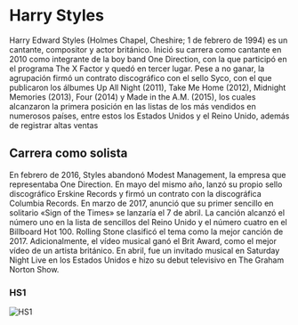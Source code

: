 # Harry Styles
Harry Edward Styles (Holmes Chapel, Cheshire; 1 de febrero de 1994) es un cantante, compositor y actor británico. 
Inició su carrera como cantante en 2010 como integrante de la boy band One Direction, con la que participó en el programa The X Factor y quedó en tercer lugar. 
Pese a no ganar, la agrupación firmó un contrato discográfico con el sello Syco, con el que publicaron los álbumes Up All Night (2011), Take Me Home (2012), Midnight Memories (2013), Four (2014) y Made in the A.M. (2015), los cuales alcanzaron la primera posición en las listas de los más vendidos en numerosos países, entre estos los Estados Unidos y el Reino Unido, además de registrar altas ventas

## Carrera como solista
En febrero de 2016, Styles abandonó Modest Management, la empresa que representaba One Direction. En mayo del mismo año, lanzó su propio sello discográfico Erskine Records y firmó un contrato con la discográfica Columbia Records.
En marzo de 2017, anunció que su primer sencillo en solitario «Sign of the Times» se lanzaría el 7 de abril. La canción alcanzó el número uno en la lista de sencillos del Reino Unido y el número cuatro en el Billboard Hot 100. Rolling Stone clasificó el tema como la mejor canción de 2017. Adicionalmente, el vídeo musical ganó el Brit Award, como el mejor vídeo de un artista británico. En abril, fue un invitado musical en Saturday Night Live en los Estados Unidos e hizo su debut televisivo en The Graham Norton Show.

###  HS1
![ HS1 ]("C:\Users\hp\OneDrive\Escritorio\hs1.jpg")
